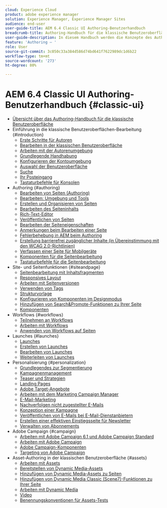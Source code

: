 ```yaml
---
cloud: Experience Cloud
product: adobe experience manager
solution: Experience Manager, Experience Manager Sites
audience: end-user
user-guide-title: AEM 6.4 Classic UI Authoring-Benutzerhandbuch
breadcrumb-title: Authoring-Handbuch für die klassische Benutzeroberfläche
user-guide-description: In diesem Handbuch werden die Konzepte des Authoring in AEM klassischen Benutzeroberfläche behandelt.
feature: 'Authoring – '
role: User
source-git-commit: 3c050c33a384d586d74bd641f7622989dc1d6b22
workflow-type: tm+mt
source-wordcount: '273'
ht-degree: 80%

---
```



# AEM 6.4 Classic UI Authoring-Benutzerhandbuch {#classic-ui}

+ [Übersicht über das Authoring-Handbuch für die klassische Benutzeroberfläche](home.md)
+ Einführung in die klassische Benutzeroberflächen-Bearbeitung {#introduction}
   + [Erste Schritte für Autoren](classic-page-author-first-steps.md)
   + [Bearbeiten in der klassischen Benutzeroberfläche](classicui.md)
   + [Arbeiten mit der Autorenumgebung](author-env.md)
   + [Grundlegende Handhabung](author-env-basic-handling.md)
   + [Konfigurieren der Kontoumgebung](author-env-user-props.md)
   + [Auswahl der Benutzeroberfläche](author-env-select-ui.md)
   + [Suche](author-env-search.md)
   + [Ihr Posteingang](author-env-inbox.md)
   + [Tastaturbefehle für Konsolen  ](author-env-keyboard-shortcuts.md)
+ Authoring {#authoring}
   + [Bearbeiten von Seiten (Authoring)](classic-page-author.md)
   + [Bearbeiten: Umgebung und Tools](classic-page-author-env-tools.md)
   + [Erstellen und Organisieren von Seiten](classic-page-author-manage-pages.md)
   + [Bearbeiten des Seiteninhalts](classic-page-author-edit-content.md)
   + [Rich-Text-Editor](classic-page-author-rich-text-editor.md)
   + [Veröffentlichen von Seiten](classic-page-author-publish-pages.md)
   + [Bearbeiten der Seiteneigenschaften](classic-page-author-edit-page-properties.md)
   + [Anmerkungen beim Bearbeiten einer Seite](classic-page-author-annotations.md)
   + [Fehlerbehebung in AEM beim Authoring](classic-page-author-troubleshooting.md)
   + [Erstellung barrierefrei zugänglicher Inhalte (in Übereinstimmung mit den WCAG 2.0-Richtlinien)](classic-page-author-accessible-content.md)
   + [Verfassen einer Seite für Mobilgeräte](classic-feature-mobile.md)
   + [Komponenten für die Seitenbearbeitung](classic-page-author-edit-mode.md)
   + [Tastaturbefehle für die Seitenbearbeitung](classic-page-author-keyboard-shortcuts.md)
+ Site- und Seitenfunktionen {#siteandpage}
   + [Seitenbearbeitung mit Inhaltsfragmenten](classic-page-author-content-fragments.md)
   + [Responsives Layout  ](classic-page-author-responsive-layout.md)
   + [Arbeiten mit Seitenversionen](classic-page-author-work-with-versions.md)
   + [Verwenden von Tags](classic-feature-tags.md)
   + [Strukturvorlage](classic-feature-scaffolding.md)
   + [Konfigurieren von Komponenten im Designmodus](classic-page-author-design-mode.md)
   + [Hinzufügen von Search&amp;Promote-Funktionen zu Ihrer Seite](classic-feature-search-promote.md)
   + [Komponenten](classic-page-author-default-components.md)
+ Workflows {#workflows}
   + [Teilnehmen an Workflows](classic-workflows-participating.md)
   + [Arbeiten mit Workflows](classic-workflows.md)
   + [Anwenden von Workflows auf Seiten](classic-workflows-applying.md)
+ Launches {#launches}
   + [Launches](classic-launches.md)
   + [Erstellen von Launches](classic-launches-creating.md)
   + [Bearbeiten von Launches](classic-launches-editing.md)
   + [Weiterleiten von Launches](classic-launches-promoting.md)
+ Personalisierung {#personalization}
   + [Grundlegendes zur Segmentierung](classic-personalization-campaigns-segmentation.md)
   + [Kampagnenmanagement](classic-personalization-campaigns.md)
   + [Teaser und Strategien](classic-personalization-campaigns-teasers-strategy.md)
   + [Landing Pages](classic-personalization-campaigns-landingpage.md)
   + [Adobe Target-Angebote](classic-personalization-campaigns-target-offers.md)
   + [Arbeiten mit dem Marketing Campaign Manager](classic-personalization-campaigns-mktg-manager.md)
   + [E-Mail-Marketing](classic-personalization-campaigns-email.md)
   + [Nachverfolgen nicht zugestellter E-Mails](classic-personalization-campaigns-email-tracking-bounces.md)
   + [Konzeption einer Kampagne](classic-personalization-campaigns-setting-up-your.md)
   + [Veröffentlichen von E-Mails bei E-Mail-Dienstanbietern](classic-personalization-campaigns-email-newsletters.md)
   + [Erstellen einer effektiven Einstiegsseite für Newsletter](classic-personalization-campaigns-email-landingpage.md)
   + [Verwalten von Abonnements](classic-personalization-campaigns-email-subscriptions.md)
+ Adobe Campaign {#campaign}
   + [Arbeiten mit Adobe Campaign 6.1 und Adobe Campaign Standard](classic-personalization-ac-campaign.md)
   + [Arbeiten mit Adobe Campaign](classic-personalization-ac.md)
   + [Adobe Campaign-Komponenten](classic-personalization-ac-components.md)
   + [Targeting von Adobe Campaign](classic-personalization-ac-target.md)
+ Asset-Authoring in der klassischen Benutzeroberfläche {#assets}
   + [Arbeiten mit Assets](classicui-assets.md)
   + [Bereitstellen von Dynamic Media-Assets](dynamic-media-assets-delivering.md)
   + [Hinzufügen von Dynamic Media-Assets zu Seiten](dynamic-media-assets-adding-to-page.md)
   + [Hinzufügen von Dynamic Media Classic (Scene7)-Funktionen zu Ihrer Seite](manage-assets-classic-s7.md)
   + [Arbeiten mit Dynamic Media](dynamic-media-assets.md)
   + [Video](manage-assets-classic-s7-video.md)
   + [Benennungskonventionen für Assets-Tests](asset-naming-conventions.md)